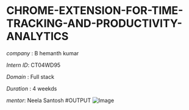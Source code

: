 # CHROME-EXTENSION-FOR-TIME-TRACKING-AND-PRODUCTIVITY-ANALYTICS

*company* : B hemanth kumar

*Intern ID*: CT04WD95

*Domain* : Full stack

*Duration* : 4 weekds

*mentor*: Neela Santosh
#OUTPUT
![Image](https://github.com/user-attachments/assets/d63dc959-2cb8-462d-91ae-e6e586086cb4)
